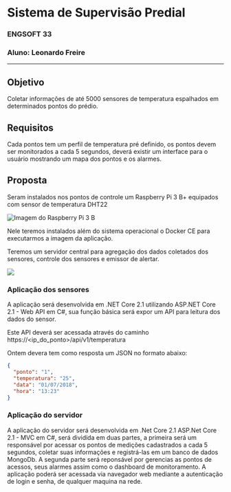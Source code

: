 # Sistema de Supervisão Predial

### ENGSOFT 33
### Aluno: Leonardo Freire
---

## Objetivo

Coletar informações de até 5000 sensores de temperatura espalhados em determinados pontos do prédio.

## Requisitos

Cada pontos tem um perfil de temperatura pré definido, os pontos devem ser monitorados a cada 5 segundos, deverá existir um interface para o usuário mostrando um mapa dos pontos e os alarmes.

## Proposta

Seram instalados nos pontos de controle um Raspberry Pi 3 B+ equipados com sensor de temperatura DHT22

![Imagem do Raspberry Pi 3 B](https://image.ibb.co/jiyemK/Raspberry_B_DHT22.png)

Nele teremos instalados além do sistema operacional o Docker CE para executarmos a imagem da aplicação.

Teremos um servidor central para agregação dos dados coletados dos sensores, controle dos sensores e emissor de alertar.

![](https://image.ibb.co/mdXLbK/Desenho_sem_t_tulo_2.jpg)

### Aplicação dos sensores

A aplicação será desenvolvida em .NET Core 2.1 utilizando ASP.NET Core 2.1 - Web API em C#, sua função básica será expor um API para leitura dos dados do sensor.

Este API deverá ser acessada através do caminho  https://<ip_do_ponto>/api/v1/temperatura

Ontem devera tem como resposta um JSON no formato abaixo:

```JSON
{
  "ponto": "1",
  "temperatura": "25",
  "data": "01/07/2018",
  "hora": "13:23"
}
```

### Aplicação do servidor

A aplicação do servidor será desenvolvida em .Net Core 2.1 ASP.Net Core 2.1 - MVC em C#, será dividida em duas partes, a primeira será um responsável por acessar os pontos de medições cadastrados a cada 5 segundos, coletar suas informações e registrá-las em um banco de dados MongoDb. A segunda parte será reponsável por gerencias as pontos de acessos, seus alarmes assim como o dashboard de monitoramento. A aplicação poderá ser acessada via navegador web mediante a autenticação de login e senha, de qualquer maquina na rede.






